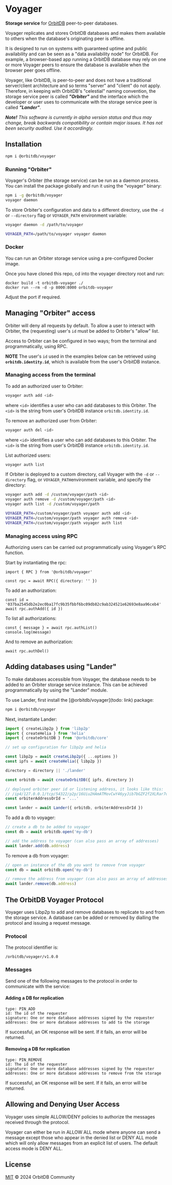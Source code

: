 # Voyager

**Storage service** for [OrbitDB](https://github.com/orbitdb/orbitdb) peer-to-peer databases.

Voyager replicates and stores OrbitDB databases and makes them available to others when the database's originating peer is offline.

It is designed to run on systems with guaranteed uptime and public availability and can be seen as a "data availability node" for OrbitDB. For example, a browser-based app running a OrbitDB database may rely on one or more Voyager peers to ensure the database is available when the browser peer goes offline.

Voyager, like OrbitDB, is peer-to-peer and does not have a traditional server/client architecture and so terms "server" and "client" do not apply. Therefore, in keeping with OrbitDB's "celestial" naming convention, the storage service peer is called ***"Orbiter"*** and the interface which the developer or user uses to communicate with the storage service peer is called ***"Lander"***.

***Note!*** *This software is currently in alpha version status and thus may change, break backwards compatibility or contain major issues. It has not been security audited. Use it accordingly.*

## Installation

```sh
npm i @orbitdb/voyager
```

### Running "Orbiter"

Voyager's Orbiter (the storage service) can be run as a daemon process. You can install the package globally and run it using the "voyager" binary:

```sh
npm i -g @orbitdb/voyager
voyager daemon
```

To store Orbiter's configuration and data to a different directory, use the `-d` or `--directory` flag or `VOYAGER_PATH` environment variable:

```sh
voyager daemon -d /path/to/voyager
```

```sh
VOYAGER_PATH=/path/to/voyager voyager daemon
```

### Docker

You can run an Orbiter storage service using a pre-configured Docker image.

Once you have cloned this repo, cd into the voyager directory root and run:

```
docker build -t orbitdb-voyager ./
docker run --rm -d -p 8000:8000 orbitdb-voyager
```

Adjust the port if required.

## Managing "Orbiter" access

Orbiter will deny all requests by default. To allow a user to interact with Orbiter, the (requesting) user's `id` must be added to Orbiter's "allow" list.

Access to Orbiter can be configured in two ways; from the terminal and programmatically, using RPC.

**NOTE** The user's `id` used in the examples below can be retrieved using **`orbitdb.identity.id`**, which is available from the user's OrbitDB instance.

### Managing access from the terminal

To add an authorized user to Orbiter:

```sh
voyager auth add <id>
```

where `<id>` identifies a user who can add databases to this Orbiter. The `<id>` is the string from user's OrbitDB instance `orbitdb.identity.id`.

To remove an authorized user from Orbiter:

```sh
voyager auth del <id>
```

where `<id>` identifies a user who can add databases to this Orbiter. The `<id>` is the string from user's OrbitDB instance `orbitdb.identity.id`.

List authorized users:

```sh
voyager auth list
```

If Orbiter is deployed to a custom directory, call Voyager with the `-d` or `--directory` flag, or `VOYAGER_PATH`environment variable, and specify the directory:

```sh
voyager auth add -d /custom/voyager/path <id>
voyager auth remove -d /custom/voyager/path <id>
voyager auth list -d /custom/voyager/path
```

```sh
VOYAGER_PATH=/custom/voyager/path voyager auth add <id>
VOYAGER_PATH=/custom/voyager/path voyager auth remove <id>
VOYAGER_PATH=/custom/voyager/path voyager auth list
```

### Managing access using RPC

Authorizing users can be carried out programmatically using Voyager's RPC function.

Start by instantiating the rpc:

```
import { RPC } from '@orbitdb/voyager'

const rpc = await RPC({ directory: '' })
```

To add an authorization:

```
const id = '037ba2545db2e2ec0ba17fc9b35fbbf6bc09db82c9ab324521e62693e8aa96ceb4'
await rpc.authAdd({ id })
```

To list all authorizations:

```
const { message } = await rpc.authList()
console.log(message)
```

And to remove an authorization:

```
await rpc.authDel()
```

## Adding databases using "Lander"

To make databases accessible from Voyager, the database needs to be added to an Orbiter storage service instance. This can be achieved programmatically by using the "Lander" module.

To use Lander, first install the [@orbitdb/voyager](todo: link) package:

```sh
npm i @orbitdb/voyager
```

Next, instantiate Lander:

```js
import { createLibp2p } from 'libp2p'
import { createHelia } from 'helia'
import { createOrbitDB } from '@orbitdb/core'

// set up configuration for libp2p and helia

const libp2p = await createLibp2p({ ...options })
const ipfs = await createHelia({ libp2p })

directory = directory || './lander'

const orbitdb = await createOrbitDB({ ipfs, directory })

// deployed orbiter peer id or listening address, it looks like this:
// /ip4/127.0.0.1/tcp/54322/p2p/16Uiu2HAmATMovCwY46yyJib7bGZF2f2XLRar7d7R3NJCSJtuyQLt
const orbiterAddressOrId = '...'

const lander = await Lander({ orbitdb, orbiterAddressOrId })
``` 

To add a db to voyager:

```js
// create a db to be added to voyager
const db = await orbitdb.open('my-db')

// add the address to voyager (can also pass an array of addresses)
await lander.add(db.address)
```

To remove a db from voyager:

```js
// open an instance of the db you want to remove from voyager
const db = await orbitdb.open('my-db')

// remove the address from voyager (can also pass an array of addresses)
await lander.remove(db.address)
```

## The OrbitDB Voyager Protocol

Voyager uses Libp2p to add and remove databases to replicate to and from the storage service. A database can be added or removed by dialling the protocol and issuing a request message.

### Protocol

The protocol identifier is:

```
/orbitdb/voyager/v1.0.0
```

### Messages

Send one of the following messages to the protocol in order to communicate with the service:

#### Adding a DB for replication

```
type: PIN_ADD
id: The id of the requester
signature: One or more database addresses signed by the requester
addresses: One or more database addresses to add to the storage 
```

If successful, an OK response will be sent. If it fails, an error will be returned.

#### Removing a DB for replication

```
type: PIN_REMOVE
id: The id of the requester
signature: One or more database addresses signed by the requester
addresses: One or more database addresses to remove from the storage
```

If successful, an OK response will be sent. If it fails, an error will be returned.

## Allowing and Denying User Access

Voyager uses simple ALLOW/DENY policies to authorize the messages received through the protocol.

Voyager can either be run in ALLOW ALL mode where anyone can send a message except those who appear in the denied list or DENY ALL mode which will only allow messages from an explicit list of users. The default access mode is DENY ALL.

## License

[MIT](LICENSE) © 2024 OrbitDB Community
